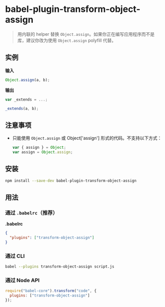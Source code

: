 # babel-plugin-transform-object-assign

> 用内联的 helper 替换 `Object.assign`。如果你正在编写应用程序而不是库，建议你改为使用 `Object.assign` polyfill 代替。

## 实例

**输入**

```javascript
Object.assign(a, b);
```

**输出**

```javascript
var _extends = ...;

_extends(a, b);
```

## 注意事项

- 只能使用 `Object.assign` 或 Object['assign'] 形式的代码。不支持以下方式：

  ```javascript
  var { assign } = Object;
  var assign = Object.assign;
  ```

## 安装

```sh
npm install --save-dev babel-plugin-transform-object-assign
```

## 用法

### 通过 `.babelrc`（推荐）

**.babelrc**

```json
{
  "plugins": ["transform-object-assign"]
}
```

### 通过 CLI

```sh
babel --plugins transform-object-assign script.js
```

### 通过 Node API

```javascript
require("babel-core").transform("code", {
  plugins: ["transform-object-assign"]
});
```
